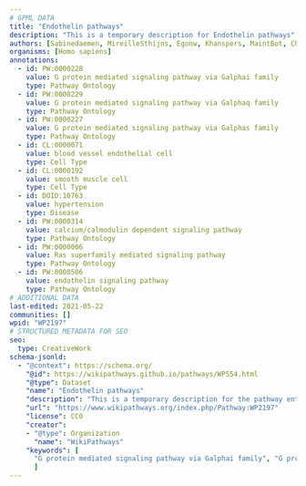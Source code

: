 ```yaml
---
# GPML DATA
title: "Endothelin pathways"
description: "This is a temporary description for Endothelin pathways"
authors: [Sabinedaemen, MireilleSthijns, Egonw, Khanspers, MaintBot, Christine Chichester, AlexanderPico, Mkutmon, L Dupuis, Eweitz]
organisms: [Homo sapiens]
annotations:
  - id: PW:0000228
    value: G protein mediated signaling pathway via Galphai family
    type: Pathway Ontology
  - id: PW:0000229
    value: G protein mediated signaling pathway via Galphaq family
    type: Pathway Ontology
  - id: PW:0000227
    value: G protein mediated signaling pathway via Galphas family
    type: Pathway Ontology
  - id: CL:0000071
    value: blood vessel endothelial cell
    type: Cell Type
  - id: CL:0000192
    value: smooth muscle cell
    type: Cell Type
  - id: DOID:10763
    value: hypertension
    type: Disease
  - id: PW:0000314
    value: calcium/calmodulin dependent signaling pathway
    type: Pathway Ontology
  - id: PW:0000006
    value: Ras superfamily mediated signaling pathway
    type: Pathway Ontology
  - id: PW:0000506
    value: endothelin signaling pathway
    type: Pathway Ontology
# ADDITIONAL DATA
last-edited: 2021-05-22
communities: []
wpid: "WP2197"
# STRUCTURED METADATA FOR SEO
seo:
  type: CreativeWork
schema-jsonld:
  - "@context": https://schema.org/
    "@id": https://wikipathways.github.io/pathways/WP554.html
    "@type": Dataset
    "name": "Endothelin pathways"
    "description": "This is a temporary description for the pathway entitled: Endothelin pathways"
    "url": "https://www.wikipathways.org/index.php/Pathway:WP2197"
    "license": CC0
    "creator":
    - "@type": Organization
      "name": "WikiPathways"
    "keywords": [
      "G protein mediated signaling pathway via Galphai family", "G protein mediated signaling pathway via Galphaq family", "G protein mediated signaling pathway via Galphas family", "blood vessel endothelial cell", "smooth muscle cell", "hypertension", "calcium/calmodulin dependent signaling pathway", "Ras superfamily mediated signaling pathway", "endothelin signaling pathway",
      ]
---
```

